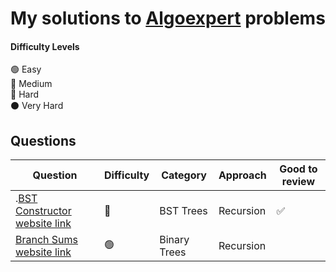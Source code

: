 # My solutions to [Algoexpert](https://www.algoexpert.io) problems 



#### Difficulty Levels

🟢 Easy  
🔵 Medium  
🔴 Hard  
⚫️ Very Hard

## Questions

| Question                                                                          | Difficulty | Category             | Approach                 | Good to review |
| --------------------------------------------------------------------------------- | ---------- | -------------------- | ------------------------ | -------------- |
| .[BST Constructor](/BST_Trees/BST_Constructor.py) [website link](https://www.algoexpert.io/questions/BST%20Construction)                          | 🔵         | BST Trees               | Recursion             | ✅             |
| [Branch Sums](/Binary_Trees/Branch_Sums.py) [website link](https://www.algoexpert.io/questions/Branch%20Sums)                          | 🟢         | Binary Trees              | Recursion             |             |



